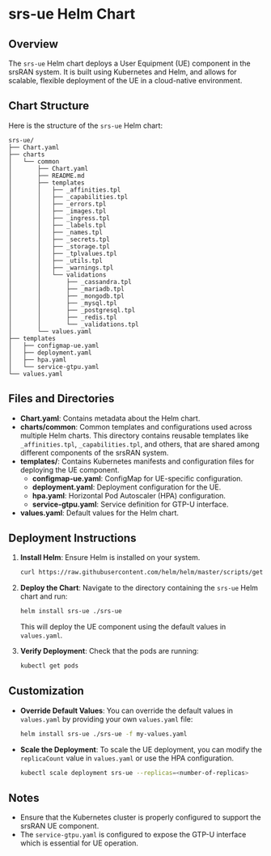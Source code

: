 
# srs-ue Helm Chart

## Overview

The `srs-ue` Helm chart deploys a User Equipment (UE) component in the srsRAN system. It is built using Kubernetes and Helm, and allows for scalable, flexible deployment of the UE in a cloud-native environment.

## Chart Structure

Here is the structure of the `srs-ue` Helm chart:

```
srs-ue/
├── Chart.yaml
├── charts
│   └── common
│       ├── Chart.yaml
│       ├── README.md
│       ├── templates
│       │   ├── _affinities.tpl
│       │   ├── _capabilities.tpl
│       │   ├── _errors.tpl
│       │   ├── _images.tpl
│       │   ├── _ingress.tpl
│       │   ├── _labels.tpl
│       │   ├── _names.tpl
│       │   ├── _secrets.tpl
│       │   ├── _storage.tpl
│       │   ├── _tplvalues.tpl
│       │   ├── _utils.tpl
│       │   ├── _warnings.tpl
│       │   └── validations
│       │       ├── _cassandra.tpl
│       │       ├── _mariadb.tpl
│       │       ├── _mongodb.tpl
│       │       ├── _mysql.tpl
│       │       ├── _postgresql.tpl
│       │       ├── _redis.tpl
│       │       └── _validations.tpl
│       └── values.yaml
├── templates
│   ├── configmap-ue.yaml
│   ├── deployment.yaml
│   ├── hpa.yaml
│   └── service-gtpu.yaml
└── values.yaml
```

## Files and Directories

- **Chart.yaml**: Contains metadata about the Helm chart.
- **charts/common**: Common templates and configurations used across multiple Helm charts. This directory contains reusable templates like `_affinities.tpl`, `_capabilities.tpl`, and others, that are shared among different components of the srsRAN system.
- **templates/**: Contains Kubernetes manifests and configuration files for deploying the UE component.
  - **configmap-ue.yaml**: ConfigMap for UE-specific configuration.
  - **deployment.yaml**: Deployment configuration for the UE.
  - **hpa.yaml**: Horizontal Pod Autoscaler (HPA) configuration.
  - **service-gtpu.yaml**: Service definition for GTP-U interface.
- **values.yaml**: Default values for the Helm chart.

## Deployment Instructions

1. **Install Helm**: Ensure Helm is installed on your system.

   ```bash
   curl https://raw.githubusercontent.com/helm/helm/master/scripts/get-helm-3 | bash
   ```

2. **Deploy the Chart**: Navigate to the directory containing the `srs-ue` Helm chart and run:

   ```bash
   helm install srs-ue ./srs-ue
   ```

   This will deploy the UE component using the default values in `values.yaml`.

3. **Verify Deployment**: Check that the pods are running:

   ```bash
   kubectl get pods
   ```

## Customization

- **Override Default Values**: You can override the default values in `values.yaml` by providing your own `values.yaml` file:

   ```bash
   helm install srs-ue ./srs-ue -f my-values.yaml
   ```

- **Scale the Deployment**: To scale the UE deployment, you can modify the `replicaCount` value in `values.yaml` or use the HPA configuration.

   ```bash
   kubectl scale deployment srs-ue --replicas=<number-of-replicas>
   ```

## Notes

- Ensure that the Kubernetes cluster is properly configured to support the srsRAN UE component.
- The `service-gtpu.yaml` is configured to expose the GTP-U interface which is essential for UE operation.